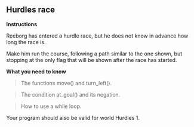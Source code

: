 ## **Hurdles race**

**Instructions**

Reeborg has entered a hurdle race, but he does not know in advance how long the race is. 

Make him run the course, following a path similar to the one shown, but stopping at the only flag that will be shown after the race has started.

**What you need to know**

> The functions move() and turn_left().

> The condition at_goal() and its negation.

> How to use a while loop.

Your program should also be valid for world Hurdles 1.
